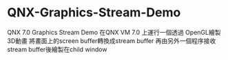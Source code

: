 # QNX-Graphics-Stream-Demo
QNX 7.0 Graphics Stream Demo
在QNX VM 7.0 上運行一個透過 OpenGL繪製3D動畫
將畫面上的screen buffer轉換成stream buffer
再由另外一個程序接收stream buffer後繪製在child window